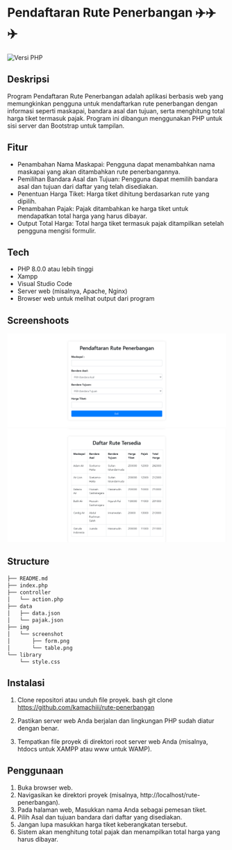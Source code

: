 # Pendaftaran Rute Penerbangan ✈️✈️✈️

![Versi PHP](https://img.shields.io/badge/PHP-8.0.0%2B-blue)

## Deskripsi
Program Pendaftaran Rute Penerbangan adalah aplikasi berbasis web yang memungkinkan pengguna untuk mendaftarkan rute penerbangan dengan informasi seperti maskapai, bandara asal dan tujuan, serta menghitung total harga tiket termasuk pajak. Program ini dibangun menggunakan PHP untuk sisi server dan Bootstrap untuk tampilan.

## Fitur
- Penambahan Nama Maskapai: Pengguna dapat menambahkan nama maskapai yang akan ditambahkan rute penerbangannya.
- Pemilihan Bandara Asal dan Tujuan: Pengguna dapat memilih bandara asal dan tujuan dari daftar yang telah disediakan.
- Penentuan Harga Tiket: Harga tiket dihitung berdasarkan rute yang dipilih.
- Penambahan Pajak: Pajak ditambahkan ke harga tiket untuk mendapatkan total harga yang harus dibayar.
- Output Total Harga: Total harga tiket termasuk pajak ditampilkan setelah pengguna mengisi formulir.

## Tech
- PHP 8.0.0 atau lebih tinggi
- Xampp
- Visual Studio Code
- Server web (misalnya, Apache, Nginx)
- Browser web untuk melihat output dari program

## Screenshoots
![Tampilan form pengisian](./img/screenshoot/form.png)
![Tampilan table data](./img/screenshoot/table.png)

## Structure
```
├── README.md
├── index.php
├── controller
│   └── action.php
├── data
│   ├── data.json
│   └── pajak.json
├── img
│   └── screenshot
│       ├── form.png
│       └── table.png
└── library
    └── style.css
```


## Instalasi
1. Clone repositori atau unduh file proyek.
    bash
    git clone https://github.com/kamachiii/rute-penerbangan

2. Pastikan server web Anda berjalan dan lingkungan PHP sudah diatur dengan benar.
3. Tempatkan file proyek di direktori root server web Anda (misalnya, htdocs untuk XAMPP atau www untuk WAMP).

## Penggunaan
1. Buka browser web.
2. Navigasikan ke direktori proyek (misalnya, http://localhost/rute-penerbangan).
3. Pada halaman web, Masukkan nama Anda sebagai pemesan tiket.
4. Pilih Asal dan tujuan bandara dari daftar yang disediakan.
5. Jangan lupa masukkan harga tiket keberangkatan tersebut.
6. Sistem akan menghitung total pajak dan menampilkan total harga yang harus dibayar.
